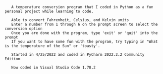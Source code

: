        A temperature conversion program that I coded in Python as a fun personal project while learning to code.

       Able to convert Fahrenheit, Celsius, and Kelvin units
       Enter a number from 1 through 6 on the prompt screen to select the conversion option
       Once you are done with the program, type 'exit' or 'quit' into the prompt
       If you want to have some fun with the program, try typing in "What is the temperature of the Sun" or 'toasty'.

       Started in 4/25/2022 and coded in PyCharm 2022.2.2 Community Edition

       Now coded in Visual Studio Code 1.78.2

